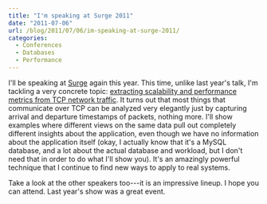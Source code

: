 ```yaml
---
title: "I'm speaking at Surge 2011"
date: "2011-07-06"
url: /blog/2011/07/06/im-speaking-at-surge-2011/
categories:
  - Conferences
  - Databases
  - Performance
---
```

I'll be speaking at [Surge](http://omniti.com/surge/) again this year. This time, unlike last year's talk, I'm tackling a very concrete topic: [extracting scalability and performance metrics from TCP network traffic](http://omniti.com/surge/2011/speakers/baron-schwartz). It turns out that most things that communicate over TCP can be analyzed very elegantly just by capturing arrival and departure timestamps of packets, nothing more. I'll show examples where different views on the same data pull out completely different insights about the application, even though we have no information about the application itself (okay, I actually know that it's a MySQL database, and a lot about the actual database and workload, but I don't need that in order to do what I'll show you). It's an amazingly powerful technique that I continue to find new ways to apply to real systems.

Take a look at the other speakers too---it is an impressive lineup. I hope you can attend. Last year's show was a great event.


